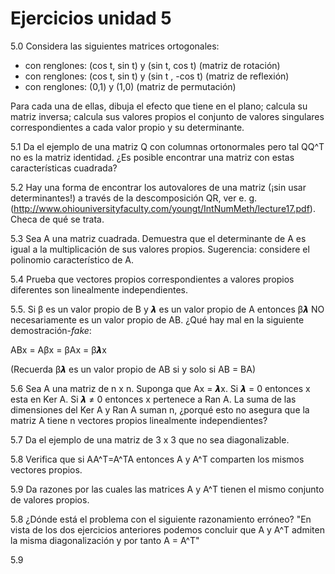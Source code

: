 # Ejercicios unidad 5

5.0 Considera las siguientes matrices ortogonales:

  * con renglones: (cos t, sin t) y (sin t, cos t) (matriz de rotación) 
  * con renglones: (cos t, sin t) y (sin t , -cos t) (matriz de reflexión)
  * con renglones: (0,1) y (1,0) (matriz de permutación)

Para cada una de ellas, dibuja el efecto que tiene en el plano; calcula su matriz inversa; calcula sus valores propios el conjunto de valores singulares correspondientes a cada valor propio y su determinante.

5.1  Da el ejemplo de una matriz Q con columnas ortonormales pero tal QQ^T no es la matriz identidad. ¿Es posible encontrar una matriz con estas características cuadrada?

5.2 Hay una forma de encontrar los autovalores de una matriz (¡sin usar determinantes!) a través de la descomposición QR,
ver e. g. (http://www.ohiouniversityfaculty.com/youngt/IntNumMeth/lecture17.pdf). Checa de qué se trata.

5.3 Sea A una matriz cuadrada. Demuestra que el determinante de A es igual a la multiplicación de sus valores propios. Sugerencia: considere el polinomio característico de A.

5.4 Prueba que vectores propios correspondientes a valores propios diferentes son linealmente independientes.

5.5. Si β es un valor propio  de B y 𝞴 es un valor propio de A entonces  β𝞴 NO necesariamente es un valor propio de AB. ¿Qué hay mal en la siguiente demostración-*fake*:

ABx = Aβx = βAx = β𝞴x

(Recuerda β𝞴 es un valor propio de AB si y solo si AB = BA)

5.6 Sea A una matriz de n x n. Suponga que Ax = 𝞴x. Si 𝞴 = 0 entonces x esta en Ker A. Si 𝞴 ≠ 0 entonces x pertenece a Ran A. La suma de las dimensiones del Ker A y Ran A suman n, ¿porqué esto no asegura que la matriz A tiene n vectores propios linealmente independientes? 

5.7 Da el ejemplo de una matriz de 3 x 3 que no sea diagonalizable.

5.8 Verifica que si AA^T=A^TA entonces A y A^T comparten los mismos vectores propios.

5.9 Da razones por las cuales las matrices A y A^T tienen el mismo conjunto de valores propios.

5.8 ¿Dónde está el problema con el siguiente razonamiento erróneo? "En vista de los dos ejercicios anteriores podemos concluir que A y A^T admiten la misma diagonalización y por tanto A = A^T"

5.9 
